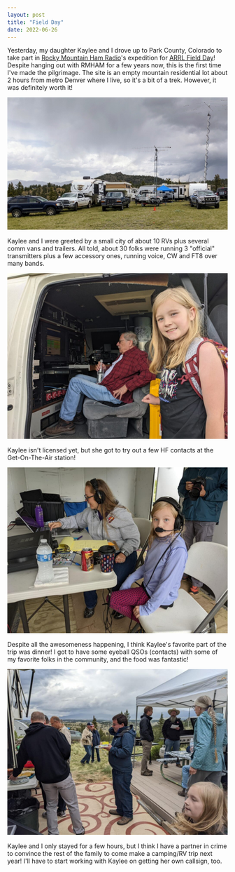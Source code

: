 ```yaml
---
layout: post
title: "Field Day"
date: 2022-06-26
---
```


Yesterday, my daughter Kaylee and I drove up to Park County, Colorado to take part in
[Rocky Mountain Ham Radio](https://rmham.org/)'s expedition for
[ARRL Field Day](http://www.arrl.org/field-day)! Despite hanging out with RMHAM for a few years now,
this is the first time I've made the pilgrimage. The site is an empty mountain residential lot about
2 hours from metro Denver where I live, so it's a bit of a trek. However, it was definitely worth
it!

![Field Day site](/assets/2022-06-25-site.jpg)

Kaylee and I were greeted by a small city of about 10 RVs plus several comm vans and trailers. All
told, about 30 folks were running 3 "official" transmitters plus a few accessory ones, running
voice, CW and FT8 over many bands.

![Wayne N0POH and Kaylee running FT8](/assets/2022-06-25-ft8.jpg)

Kaylee isn't licensed yet, but she got to try out a few HF contacts at the Get-On-The-Air station!

![Lisa K0LMH and Kaylee at GOTA](/assets/2022-06-25-gota.jpg)

Despite all the awesomeness happening, I think Kaylee's favorite part of the trip was dinner! I got
to have some eyeball QSOs (contacts) with some of my favorite folks in the community, and the food
was fantastic!

![Field Day Dinner](/assets/2022-06-25-dinner.jpg)

Kaylee and I only stayed for a few hours, but I think I have a partner in crime to convince the rest
of the family to come make a camping/RV trip next year! I'll have to start working with Kaylee on
getting her own callsign, too.
